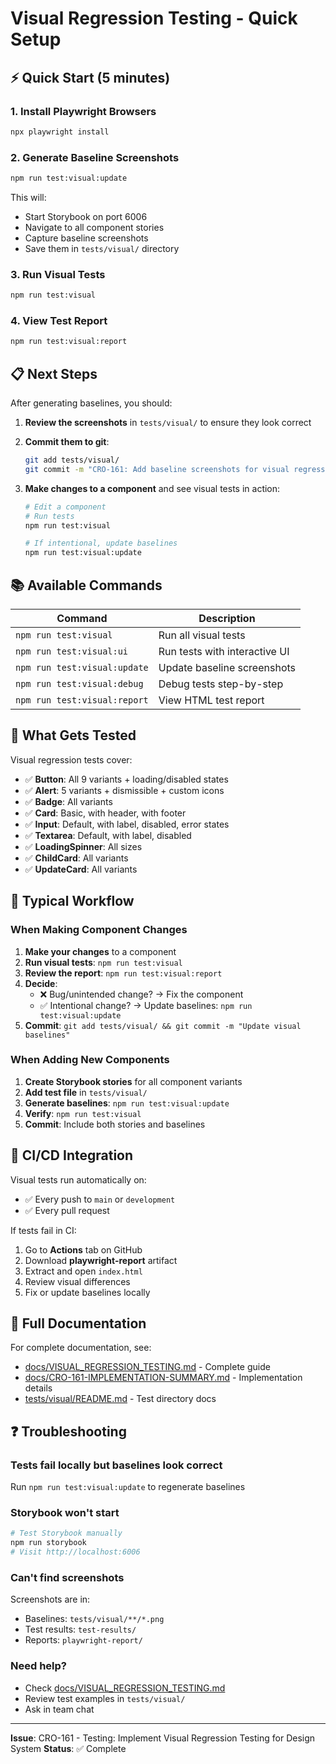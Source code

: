 # Visual Regression Testing - Quick Setup

## ⚡ Quick Start (5 minutes)

### 1. Install Playwright Browsers
```bash
npx playwright install
```

### 2. Generate Baseline Screenshots
```bash
npm run test:visual:update
```

This will:
- Start Storybook on port 6006
- Navigate to all component stories
- Capture baseline screenshots
- Save them in `tests/visual/` directory

### 3. Run Visual Tests
```bash
npm run test:visual
```

### 4. View Test Report
```bash
npm run test:visual:report
```

## 📋 Next Steps

After generating baselines, you should:

1. **Review the screenshots** in `tests/visual/` to ensure they look correct
2. **Commit them to git**:
   ```bash
   git add tests/visual/
   git commit -m "CRO-161: Add baseline screenshots for visual regression tests"
   ```

3. **Make changes to a component** and see visual tests in action:
   ```bash
   # Edit a component
   # Run tests
   npm run test:visual

   # If intentional, update baselines
   npm run test:visual:update
   ```

## 📚 Available Commands

| Command | Description |
|---------|-------------|
| `npm run test:visual` | Run all visual tests |
| `npm run test:visual:ui` | Run tests with interactive UI |
| `npm run test:visual:update` | Update baseline screenshots |
| `npm run test:visual:debug` | Debug tests step-by-step |
| `npm run test:visual:report` | View HTML test report |

## 🎯 What Gets Tested

Visual regression tests cover:

- ✅ **Button**: All 9 variants + loading/disabled states
- ✅ **Alert**: 5 variants + dismissible + custom icons
- ✅ **Badge**: All variants
- ✅ **Card**: Basic, with header, with footer
- ✅ **Input**: Default, with label, disabled, error states
- ✅ **Textarea**: Default, with label, disabled
- ✅ **LoadingSpinner**: All sizes
- ✅ **ChildCard**: All variants
- ✅ **UpdateCard**: All variants

## 🔄 Typical Workflow

### When Making Component Changes

1. **Make your changes** to a component
2. **Run visual tests**: `npm run test:visual`
3. **Review the report**: `npm run test:visual:report`
4. **Decide**:
   - ❌ Bug/unintended change? → Fix the component
   - ✅ Intentional change? → Update baselines: `npm run test:visual:update`
5. **Commit**: `git add tests/visual/ && git commit -m "Update visual baselines"`

### When Adding New Components

1. **Create Storybook stories** for all component variants
2. **Add test file** in `tests/visual/`
3. **Generate baselines**: `npm run test:visual:update`
4. **Verify**: `npm run test:visual`
5. **Commit**: Include both stories and baselines

## 🚀 CI/CD Integration

Visual tests run automatically on:
- ✅ Every push to `main` or `development`
- ✅ Every pull request

If tests fail in CI:
1. Go to **Actions** tab on GitHub
2. Download **playwright-report** artifact
3. Extract and open `index.html`
4. Review visual differences
5. Fix or update baselines locally

## 📖 Full Documentation

For complete documentation, see:
- [docs/VISUAL_REGRESSION_TESTING.md](docs/VISUAL_REGRESSION_TESTING.md) - Complete guide
- [docs/CRO-161-IMPLEMENTATION-SUMMARY.md](docs/CRO-161-IMPLEMENTATION-SUMMARY.md) - Implementation details
- [tests/visual/README.md](tests/visual/README.md) - Test directory docs

## ❓ Troubleshooting

### Tests fail locally but baselines look correct
Run `npm run test:visual:update` to regenerate baselines

### Storybook won't start
```bash
# Test Storybook manually
npm run storybook
# Visit http://localhost:6006
```

### Can't find screenshots
Screenshots are in:
- Baselines: `tests/visual/**/*.png`
- Test results: `test-results/`
- Reports: `playwright-report/`

### Need help?
- Check [docs/VISUAL_REGRESSION_TESTING.md](docs/VISUAL_REGRESSION_TESTING.md)
- Review test examples in `tests/visual/`
- Ask in team chat

---

**Issue**: CRO-161 - Testing: Implement Visual Regression Testing for Design System
**Status**: ✅ Complete
